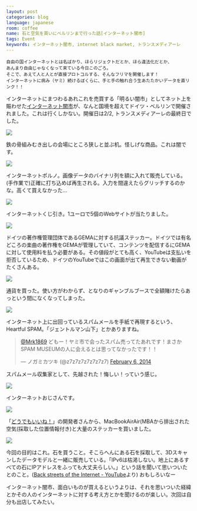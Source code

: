 ```yaml
---
layout: post
categories: blog
language: japanese
room: coffee
name: 石と空気を買いにベルリンまで行った話[インターネット闇市]
tags: Event
keywords: インターネット闇市, internet black market, トランスメディアーレ
---
```


    自由の国インターネットとは名ばかり、ほらリジェクトだとか、ほら違法化だとか、
    あんまり自由じゃなくなって来ている今日このごろ。
    そこで、あえて人と人とが直接プロトコルする、そんなフリマを開催します！
    インターネットに病み（ヤミ）続けるぼくらに、手と手の触れ合う生あたたかいデータを直リンク！！

インターネットにまつわるあれこれを売買する「明るい闇市」としてネット上を賑わせた[インターネット闇市](http://idpw.org/fest/blackmarket/)が、なんと国境を超えてドイツ・ベルリンで開催されました。これは行くしかない。開催日は2/2, トランスメディアーレの最終日でした。

<img src="https://dl.dropboxusercontent.com/u/12208857/img/black01.jpg" class="image-on-frame">

鉄の骨組みむき出しの会場にところ狭しと並ぶ机。怪しげな商品。これは闇です。

<img src="https://dl.dropboxusercontent.com/u/12208857/img/black02.jpg" class="image-on-frame">

インターネットポルノ。画像データのバイナリ列を額に入れて販売している。(手作業で)正確に打ち込めば再生される。入力を間違えたらグリッチするのかな。高くて買えなかった...

<img src="https://dl.dropboxusercontent.com/u/12208857/img/black03.jpg" class="image-on-frame">

インターネットくじ引き。1ユーロで5個のWebサイトが当たりました。

<img src="https://dl.dropboxusercontent.com/u/12208857/img/black04.jpg" class="image-on-frame">

ドイツの著作権管理団体であるGEMAに対する抗議ステッカー。ドイツでは有名どころの楽曲の著作権をGEMAが管理していて、コンテンツを配信するにGEMAに対して使用料を払う必要がある。その値段がとても高く、YouTubeは支払いを拒否しているため、ドイツのYouTubeではこの画面が出て再生できない動画がたくさんある。

<img src="https://dl.dropboxusercontent.com/u/12208857/img/black05.jpg" class="image-on-frame">

通貨を買った。使い方がわからず、となりのギャンブルブースで全額賭けたらあっという間になくなってしまった。

<img src="https://dl.dropboxusercontent.com/u/12208857/img/black06.jpg" class="image-on-frame">

インターネット上に出回っているスパムメールを手紙で再現するという、Heartful SPAM。「ジェントルマン山下」とかありますね。

<blockquote class="twitter-tweet" data-conversation="none" lang="en"><p><a href="https://twitter.com/Mrk1869">@Mrk1869</a> どもー！ヤミ市で会ったスパム売ってたあれです！まさかSPAM MUSEUMの人に会えるとは思ってなかったです！！</p>&mdash; ノガミカツキ (@z7z7z7z7z7z7z7) <a href="https://twitter.com/z7z7z7z7z7z7z7/statuses/431362233981874176">February 6, 2014</a></blockquote>
<script async src="//platform.twitter.com/widgets.js" charset="utf-8"></script>

スパムメール収集家として、先越された！悔しい！っていう感じ。

<img src="https://dl.dropboxusercontent.com/u/12208857/img/black07.jpg" class="image-on-frame">

インターネットおじさんです。

<img src="https://dl.dropboxusercontent.com/u/12208857/img/black08.jpg" class="image-on-frame">

「[どうでもいいね！](http://idpw.org/porto/w/000001/)」の開発者さんから、MacBookAirAir(MBAから排出された空気(採取した位置情報付き)と大量のステッカーを買いました。

<img src="https://dl.dropboxusercontent.com/u/12208857/img/black09.jpg" class="image-on-frame">

今回の目的はこれ。石を買うこと。そこらへんにある石を採取して、3Dスキャンしたデータモデルと一緒に販売している。「IPv6は枯渇しない。地上にあるすべての石にIPアドレスをふっても大丈夫らしい。」という話を聞いて思いついたとのこと。([Back streets of the Internet - YouTube](https://www.youtube.com/watch?v=mjWJsE7B1cs#t=290)より) おもしろいなー

インターネット闇市、面白いものが買えるというよりは、それを思いついた経緯とかその人のインターネットに対する考え方とかを聞けるのが楽しい。次回は自分も出店してみたい。
